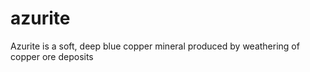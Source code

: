 # azurite
Azurite is a soft, deep blue copper mineral produced by weathering of copper ore deposits
